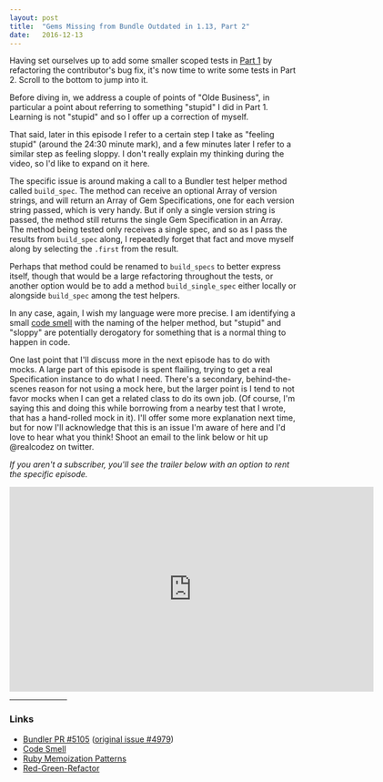 ```yaml
---
layout: post
title:  "Gems Missing from Bundle Outdated in 1.13, Part 2"
date:   2016-12-13
---
```

Having set ourselves up to add some smaller scoped tests in 
[Part 1](/2016/11/23/gems-missing-bundle-outdated-1-13-part-1.html) by refactoring the
contributor's bug fix, it's now time to write some tests in Part 2. Scroll to the 
bottom to jump into it.

Before diving in, we address a couple of points of "Olde Business", in particular
a point about referring to something "stupid" I did in Part 1. Learning is not
"stupid" and so I offer up a correction of myself.

That said, later in this episode I refer to a certain step I take as
"feeling stupid" (around the 24:30 minute mark),
and a few minutes later I refer to a similar step as feeling sloppy. I don't really
explain my thinking during the video, so I'd like to expand on it here.

The specific issue is around making a call to a Bundler test helper method called
`build_spec`. The method can receive an optional Array of version strings, and will
return an Array of Gem Specifications, one for each version string passed, which is
very handy. But if only a single version string is passed, the method still returns
the single Gem Specification in an Array. The method being tested only receives a
single spec, and so as I pass the results from `build_spec` along, I repeatedly
forget that fact and move myself along by selecting the `.first` from the result.

Perhaps that method could be renamed to `build_specs` to better express itself,
though that would be a large refactoring throughout the tests, or another option
would be to add a method `build_single_spec` either locally or alongside `build_spec`
among the test helpers.

In any case, again, I wish my language were more precise. I am
identifying a small
[code smell](http://martinfowler.com/bliki/CodeSmell.html) with the naming of the
helper method, but "stupid" and "sloppy" are potentially derogatory for something that
is a normal thing to happen in code.

One last point that I'll discuss more in the next episode has to do with mocks. A large
part of this episode is spent flailing, trying to get a real Specification instance
to do what I need. There's a secondary, behind-the-scenes reason for not using a mock
here, but the larger point is I tend to not favor mocks when I can get a related
class to do its own job. (Of course, I'm saying this and doing this while borrowing 
from a nearby test that I wrote, that has a hand-rolled mock in it). I'll 
offer some more explanation next time, but for now I'll acknowledge that this is an
issue I'm aware of here and I'd love to hear what you think! Shoot an email to the link below 
or hit up @realcodez on twitter.


_If you aren't a subscriber, you'll see the trailer below with an option to rent the specific episode._

<iframe src="https://player.vimeo.com/video/195393394" width="640" height="360" frameborder="0" webkitallowfullscreen mozallowfullscreen allowfullscreen></iframe>

<hr width="20%"/>

### Links

- [Bundler PR #5105](https://github.com/bundler/bundler/pull/5105) ([original issue #4979](https://github.com/bundler/bundler/issues/4979))
- [Code Smell](http://martinfowler.com/bliki/CodeSmell.html)
- [Ruby Memoization Patterns](http://www.justinweiss.com/articles/4-simple-memoization-patterns-in-ruby-and-one-gem/)
- [Red-Green-Refactor](http://www.jamesshore.com/Blog/Red-Green-Refactor.html)
